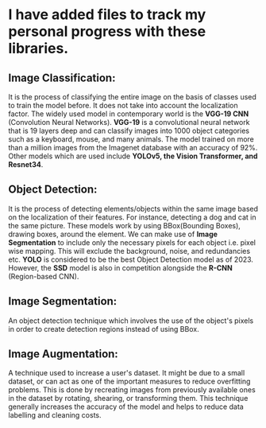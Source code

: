 # I have added files to track my personal progress with these libraries.

## **Image Classification:**
It is the process of classifying the entire image on the basis of classes used to train the model before. It does not take into account the localization factor. The widely used model in contemporary world is the **VGG-19 CNN** (Convolution Neural Networks). **VGG-19** is a convolutional neural network that is 19 layers deep and can classify images into 1000 object categories such as a keyboard, mouse, and many animals. The model trained on more than a million images from the Imagenet database with an accuracy of 92%. Other models which are used include **YOLOv5, the Vision Transformer, and Resnet34**.

## **Object Detection:**
It is the process of detecting elements/objects within the same image based on the localization of their features. For instance, detecting a dog and cat in the same picture. These models work by using BBox(Bounding Boxes), drawing boxes, around the element. We can make use of **Image Segmentation** to include only the necessary pixels for each object i.e. pixel wise mapping. This will exclude the background, noise, and redundancies etc. **YOLO** is considered to be the best Object Detection model as of 2023. However, the **SSD** model is also in competition alongside the **R-CNN** (Region-based CNN).

## **Image Segmentation:**
An object detection technique which involves the use of the object's pixels in order to create detection regions instead of using BBox.

## **Image Augmentation:**
A technique used to increase a user's dataset. It might be due to a small dataset, or can act as one of the important measures to reduce overfitting problems. This is done by recreating images from previously available ones in the dataset by rotating, shearing, or transforming them. This technique generally increases the accuracy of the model and helps to reduce data labelling and cleaning costs.
